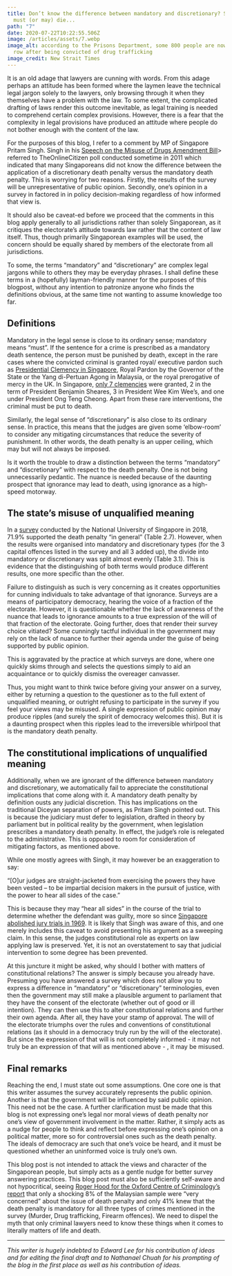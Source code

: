 ```yaml
---
title: Don’t know the difference between mandatory and discretionary? Someone
  must (or may) die...
path: "7"
date: 2020-07-22T10:22:55.506Z
image: /articles/assets/7.webp
image_alt: according to the Prisons Department, some 800 people are now on death
  row after being convicted of drug trafficking
image_credit: New Strait Times
---
```

It is an old adage that lawyers are cunning with words. From this adage perhaps an attitude has been formed where the laymen leave the technical legal jargon solely to the lawyers, only browsing through it when they themselves have a problem with the law. To some extent, the complicated drafting of laws render this outcome inevitable, as legal training is needed to comprehend certain complex provisions. However, there is a fear that the complexity in legal provisions have produced an attitude where people do not bother enough with the content of the law.

For the purposes of this blog, I refer to a comment by MP of Singapore Pritam Singh. Singh in his [Speech on the Misuse of Drugs Amendment Bill](https://www2.wp.sg/speech-on-misuse-of-drugs-amendment-bill-mp-pritam-singh/)> referred to TheOnlineCitizen poll conducted sometime in 2011 which indicated that many Singaporeans did not know the difference between the application of a discretionary death penalty versus the mandatory death penalty. This is worrying for two reasons. Firstly, the results of the survey will be unrepresentative of public opinion. Secondly, one’s opinion in a survey in factored in in policy decision-making regardless of how informed that view is.

It should also be caveat-ed before we proceed that the comments in this blog apply generally to all jurisdictions rather than solely Singaporean, as it critiques the electorate’s attitude towards law rather that the content of law itself. Thus, though primarily Singaporean examples will be used, the concern should be equally shared by members of the electorate from all jurisdictions.

To some, the terms “mandatory” and “discretionary” are complex legal jargons while to others they may be everyday phrases. I shall define these terms in a (hopefully) layman-friendly manner for the purposes of this blogpost, without any intention to patronize anyone who finds the definitions obvious, at the same time not wanting to assume knowledge too far.

## Definitions

Mandatory in the legal sense is close to its ordinary sense; mandatory means “must”. If the sentence for a crime is prescribed as a mandatory death sentence, the person must be punished by death, except in the rare cases where the convicted criminal is granted royal/ executive pardon such as [Presidential Clemency in Singapore](https://singaporelegaladvice.com/law-articles/presidential-clemency), Royal Pardon by the Governor of the State or the Yang di-Pertuan Agong in Malaysia, or the royal prerogative of mercy in the UK. In Singapore, [only 7 clemencies](http://theindependent.sg/nathan-grants-zero-presidential-pardon-during-his-2-terms/) were granted, 2 in the term of President Benjamin Sheares, 3 in President Wee Kim Wee’s, and one under President Ong Teng Cheong. Apart from these rare interventions, the criminal must be put to death.

Similarly, the legal sense of “discretionary” is also close to its ordinary sense. In practice, this means that the judges are given some ‘elbow-room’ to consider any mitigating circumstances that reduce the severity of punishment. In other words, the death penalty is an upper ceiling, which may but will not always be imposed.

Is it worth the trouble to draw a distinction between the terms “mandatory” and “discretionary” with respect to the death penalty. One is not being unnecessarily pedantic. The nuance is needed because of the daunting prospect that ignorance may lead to death, using ignorance as a high-speed motorway.

## The state’s misuse of unqualified meaning

In a [survey](https://law.nus.edu.sg/wps/pdfs/002_2018_Chan%20Wing%20Cheong.pdf) conducted by the National University of Singapore in 2018, 71.9% supported the death penalty “in general” (Table 2.7). However, when the results were organised into mandatory and discretionary types (for the 3 capital offences listed in the survey and all 3 added up), the divide into mandatory or discretionary was split almost evenly (Table 3.1). This is evidence that the distinguishing of both terms would produce different results, one more specific than the other.

Failure to distinguish as such is very concerning as it creates opportunities for cunning individuals to take advantage of that ignorance. Surveys are a means of participatory democracy, hearing the voice of a fraction of the electorate. However, it is questionable whether the lack of awareness of the nuance that leads to ignorance amounts to a true expression of the will of that fraction of the electorate. Going further, does that render their survey choice vitiated? Some cunningly tactful individual in the government may rely on the lack of nuance to further their agenda under the guise of being supported by public opinion.

This is aggravated by the practice at which surveys are done, where one quickly skims through and selects the questions simply to aid an acquaintance or to quickly dismiss the overeager canvasser.

Thus, you might want to think twice before giving your answer on a survey, either by returning a question to the questioner as to the full extent of unqualified meaning, or outright refusing to participate in the survey if you feel your views may be misused. A single expression of public opinion may produce ripples (and surely the spirit of democracy welcomes this). But it is a daunting prospect when this ripples lead to the irreversible whirlpool that is the mandatory death penalty.

## The constitutional implications of unqualified meaning

Additionally, when we are ignorant of the difference between mandatory and discretionary, we automatically fail to appreciate the constitutional implications that come along with it. A mandatory death penalty by definition ousts any judicial discretion. This has implications on the traditional Diceyan separation of powers, as Pritam Singh pointed out. This is because the judiciary must defer to legislation, drafted in theory by parliament but in political reality by the government, when legislation prescribes a mandatory death penalty. In effect, the judge’s role is relegated to the administrative. This is opposed to room for consideration of mitigating factors, as mentioned above.

While one mostly agrees with Singh, it may however be an exaggeration to say:

“\[O]ur judges are straight-jacketed from exercising the powers they have been vested – to be impartial decision makers in the pursuit of justice, with the power to hear all sides of the case.”

This is because they may “hear all sides” in the course of the trial to determine whether the defendant was guilty, more so since [Singapore abolished jury trials in 1969](https://www.supremecourt.gov.sg/about-us/the-supreme-court/supreme-court-jurisdiction). It is likely that Singh was aware of this, and one merely includes this caveat to avoid presenting his argument as a sweeping claim. In this sense, the judges constitutional role as experts on law applying law is preserved. Yet, it is not an overstatement to say that judicial intervention to some degree has been prevented.

At this juncture it might be asked, why should I bother with matters of constitutional relations? The answer is simply because you already have. Presuming you have answered a survey which does not allow you to express a difference in “mandatory” or “discretionary” terminologies, even then the government may still make a plausible argument to parliament that they have the consent of the electorate (whether out of good or ill intention). They can then use this to alter constitutional relations and further their own agenda. After all, they have your stamp of approval. The will of the electorate triumphs over the rules and conventions of constitutional relations (as it should in a democracy truly run by the will of the electorate). But since the expression of that will is not completely informed - it may not truly be an expression of that will as mentioned above - , it may be misused.

## Final remarks

Reaching the end, I must state out some assumptions. One core one is that this writer assumes the survey accurately represents the public opinion. Another is that the government will be influenced by said public opinion. This need not be the case. A further clarification must be made that this blog is not expressing one’s legal nor moral views of death penalty nor one’s view of government involvement in the matter. Rather, it simply acts as a nudge for people to think and reflect before expressing one’s opinion on a political matter, more so for controversial ones such as the death penalty. The ideals of democracy are such that one’s voice be heard, and it must be questioned whether an uninformed voice is truly one’s own.

This blog post is not intended to attack the views and character of the Singaporean people, but simply acts as a gentle nudge for better survey answering practices. This blog post must also be sufficiently self-aware and not hypocritical, seeing [Roger Hood for the Oxford Centre of Criminology’s report](https://www.deathpenaltyproject.org/wp-content/uploads/2018/02/Malaysia-report.pdf) that only a shocking 8% of the Malaysian sample were “very concerned” about the issue of death penalty and only 41% knew that the death penalty is mandatory for all three types of crimes mentioned in the survey (Murder, Drug trafficking, Firearm offences). We need to dispel the myth that only criminal lawyers need to know these things when it comes to literally matters of life and death.

- - -

*This writer is hugely indebted to Edward Lee for his contribution of ideas and for editing the final draft and to Nathanael Chuah for his prompting of the blog in the first place as well as his contribution of ideas.*